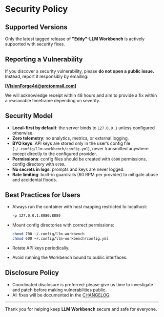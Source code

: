 # Security Policy

## Supported Versions

Only the latest tagged release of **"Eddy"-LLM Workbench** is actively supported with security fixes.

## Reporting a Vulnerability

If you discover a security vulnerability, please **do not open a public issue.**
Instead, report it responsibly by emailing:

**[VisionForge4d@protonmail.com]**

We will acknowledge receipt within 48 hours and aim to provide a fix within a reasonable timeframe depending on severity.

## Security Model

* **Local-first by default**: the server binds to `127.0.0.1` unless configured otherwise.
* **Zero telemetry**: no analytics, metrics, or external logging.
* **BYO keys**: API keys are stored only in the user’s config file (`~/.config/llm-workbench/config.yml`), never transmitted anywhere except directly to the configured provider.
* **Permissions**: config files should be created with `0600` permissions, config directory with `0700`.
* **No secrets in logs**: prompts and keys are never logged.
* **Rate limiting**: built-in guardrails (60 RPM per provider) to mitigate abuse and accidental floods.

## Best Practices for Users

* Always run the container with host mapping restricted to localhost:

  ```bash
  -p 127.0.0.1:8080:8080
  ```
* Mount config directories with correct permissions:

  ```bash
  chmod 700 ~/.config/llm-workbench
  chmod 600 ~/.config/llm-workbench/config.yml
  ```
* Rotate API keys periodically.
* Avoid running the Workbench bound to public interfaces.

## Disclosure Policy

* Coordinated disclosure is preferred: please give us time to investigate and patch before making vulnerabilities public.
* All fixes will be documented in the [CHANGELOG](CHANGELOG.md).

---

Thank you for helping keep **LLM Workbench** secure and safe for everyone.
